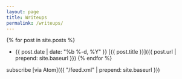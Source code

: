 ```yaml
---
layout: page
title: Writeups
permalink: /writeups/
---
```


{% for post in site.posts %}
 * {{ post.date | date: "%b %-d, %Y" }} [{{ post.title }}]({{ post.url | prepend: site.baseurl }})
{% endfor %}


subscribe [via Atom]({{ "/feed.xml" | prepend: site.baseurl }})
